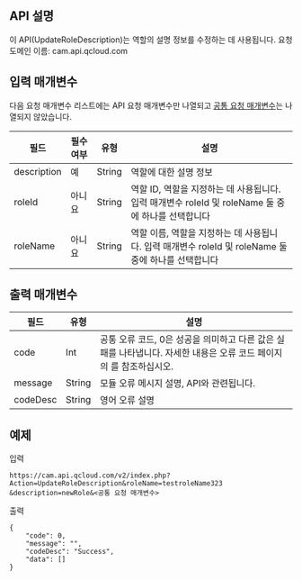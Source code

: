 ## API 설명
이 API(UpdateRoleDescription)는 역할의 설명 정보를 수정하는 데 사용됩니다.
요청 도메인 이름: cam.api.qcloud.com

## 입력 매개변수
다음 요청 매개변수 리스트에는 API 요청 매개변수만 나열되고 [공통 요청 매개변수](https://cloud.tencent.com/document/api/213/6976)는 나열되지 않았습니다.

|필드|필수 여부|유형|설명|
| ------------ | ------------ | ------------ | ------------ |
|description|예|String|역할에 대한 설명 정보|
|roleId|아니요|String|역할 ID, 역할을 지정하는 데 사용됩니다. 입력 매개변수 roleId 및 roleName 둘 중에 하나를 선택합니다|
|roleName|아니요|String|역할 이름, 역할을 지정하는 데 사용됩니다. 입력 매개변수 roleId 및 roleName 둘 중에 하나를 선택합니다|

## 출력 매개변수

| 필드  | 유형  | 설명  |
| ------------ | ------------ | ------------ |
| code | Int | 공통 오류 코드, 0은 성공을 의미하고 다른 값은 실패를 나타냅니다. 자세한 내용은 오류 코드 페이지의 <a href='https://cloud.tencent.com/doc/api/372/%E9%94%99%E8%AF%AF%E7%A0%81#1.E3.80.81.E5.85.AC.E5.85.B1.E9.94.99.E8.AF.AF.E7.A0.81' title='공통 오류 코드'></a>를 참조하십시오.|
| message | String | 모듈 오류 메시지 설명, API와 관련됩니다.|
| codeDesc | String | 영어 오류 설명 |

 ## 예제
입력
```
https://cam.api.qcloud.com/v2/index.php?Action=UpdateRoleDescription&roleName=testroleName323
&description=newRole&<공통 요청 매개변수>
```

출력
```
{
    "code": 0,
    "message": "",
    "codeDesc": "Success",
    "data": []
}

````
